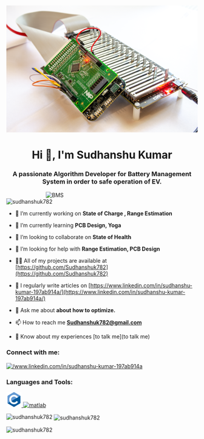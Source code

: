 ![logo](https://github.com/Sudhanshuk782/Sudhanshu782/blob/main/BMS.png)
<h1 align="center">Hi 👋, I'm Sudhanshu Kumar</h1>
<h3 align="center">A passionate Algorithm Developer for Battery Management System in order to safe operation of EV.</h3>
<img align="right" alt="BMS" width="400" src="https://tenor.com/view/loading-battery-charge-full-charging-gif-17067866" >
<p align="left"> <img src="https://komarev.com/ghpvc/?username=sudhanshuk782&label=Profile%20views&color=0e75b6&style=flat" alt="sudhanshuk782" /> </p>

- 🔭 I’m currently working on **State of Charge , Range Estimation**

- 🌱 I’m currently learning **PCB Design, Yoga**

- 👯 I’m looking to collaborate on **State of Health**

- 🤝 I’m looking for help with **Range Estimation, PCB Design**

- 👨‍💻 All of my projects are available at [https://github.com/Sudhanshuk782](https://github.com/Sudhanshuk782)

- 📝 I regularly write articles on [https://www.linkedin.com/in/sudhanshu-kumar-197ab914a/](https://www.linkedin.com/in/sudhanshu-kumar-197ab914a/)

- 💬 Ask me about **about how to optimize.**

- 📫 How to reach me **Sudhanshuk782@gmail.com**

- 📄 Know about my experiences [to talk me](to talk me)

<h3 align="left">Connect with me:</h3>
<p align="left">
<a href="https://linkedin.com/in//www.linkedin.com/in/sudhanshu-kumar-197ab914a" target="blank"><img align="center" src="https://raw.githubusercontent.com/rahuldkjain/github-profile-readme-generator/master/src/images/icons/Social/linked-in-alt.svg" alt="/www.linkedin.com/in/sudhanshu-kumar-197ab914a" height="30" width="40" /></a>
</p>

<h3 align="left">Languages and Tools:</h3>
<p align="left"> <a href="https://www.cprogramming.com/" target="_blank" rel="noreferrer"> <img src="https://raw.githubusercontent.com/devicons/devicon/master/icons/c/c-original.svg" alt="c" width="40" height="40"/> </a> <a href="https://www.mathworks.com/" target="_blank" rel="noreferrer"> <img src="https://upload.wikimedia.org/wikipedia/commons/2/21/Matlab_Logo.png" alt="matlab" width="40" height="40"/> </a> </p>

<p><img align="left" src="https://github-readme-stats.vercel.app/api/top-langs?username=sudhanshuk782&show_icons=true&locale=en&layout=compact" alt="sudhanshuk782" /></p>

<p>&nbsp;<img align="center" src="https://github-readme-stats.vercel.app/api?username=sudhanshuk782&show_icons=true&locale=en" alt="sudhanshuk782" /></p>

<p><img align="center" src="https://github-readme-streak-stats.herokuapp.com/?user=sudhanshuk782&" alt="sudhanshuk782" /></p>
